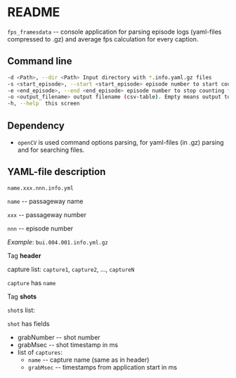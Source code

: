 # README

`fps_framesdata` -- console application for parsing episode logs (yaml-files compressed to .gz) and average fps calculation for every caption.

## Command line

```sh
-d <Path>, --dir <Path>	Input directory with *.info.yaml.gz files
-s <start_episode>, --start <start_episode> episode number to start counting fps. Empty means from the first in directory
-e <end_episode>, --end <end_episode> episode number to stop counting fps. Empty means to the last in directory (inclusive)
-o <output_filename> output filename (csv-table). Empty means output to console
-h, --help	this screen
```



## Dependency

- `openCV` is used command options parsing, for yaml-files (in .gz) parsing and for searching files.



## YAML-file description

`name.xxx.nnn.info.yml`

`name` -- passageway name

`xxx` -- passageway number

`nnn` -- episode number

*Example*: `bui.004.001.info.yml.gz`

Tag **header**

capture list: `capture1`, `capture2`, ..., `captureN`

`capture` has `name`

Tag **shots**

`shot`s list: 

`shot` has fields

 - grabNumber -- shot number
 - grabMsec -- shot timestamp in ms
 - list of `captures`:
   	- `name` -- capture name (same as in header)
    - `grabMsec` -- timestamps from application start in ms



